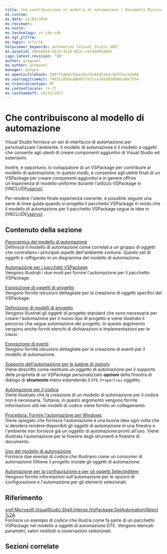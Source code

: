 ```yaml
---
title: Che contribuiscono al modello di automazione | Documenti Microsoft
ms.custom: 
ms.date: 11/04/2016
ms.reviewer: 
ms.suite: 
ms.technology: vs-ide-sdk
ms.tgt_pltfrm: 
ms.topic: article
helpviewer_keywords: automation [Visual Studio SDK]
ms.assetid: 44de482d-93c8-41a4-843c-cefda995a03e
caps.latest.revision: "18"
author: gregvanl
ms.author: gregvanl
manager: ghogen
ms.openlocfilehash: 5907f540e5f81e26b7d184352e3c38531ec5da66
ms.sourcegitcommit: f40311056ea0b4677efcca74a285dbb0ce0e7974
ms.translationtype: MT
ms.contentlocale: it-IT
ms.lasthandoff: 10/31/2017
---
```

# <a name="contributing-to-the-automation-model"></a>Che contribuiscono al modello di automazione
Visual Studio fornisce un set di interfacce di automazione per personalizzare l'ambiente. Il modello di automazione è il modello a oggetti che consente agli utenti di creare componenti aggiuntivi di Visual Studio ed estensioni.  
  
 Inoltre, è opportuno, lo sviluppatore di un VSPackage per contribuire al modello di automazione; In questo modo, è consentire agli utenti finali di un VSPackage per creare componenti aggiuntivi e in genere offrire un'esperienza di modello uniforme durante l'utilizzo VSPackage in [!INCLUDE[vsprvs](../../code-quality/includes/vsprvs_md.md)].  
  
 Per rendere l'utente finale esperienza coerente, è possibile seguire una serie di linee guida quando si progetta il pacchetto VSPackage in modo che il modello di automazione per il pacchetto VSPackage segue le idee in [!INCLUDE[vsprvs](../../code-quality/includes/vsprvs_md.md)].  
  
## <a name="in-this-section"></a>Contenuto della sezione  
 [Panoramica del modello di automazione](../../extensibility/internals/automation-model-overview.md)  
 Definisce il modello di automazione come correlati a un gruppo di oggetti che controllano i principali aspetti dell'ambiente comune. Questo set di oggetti è raffigurato in un diagramma del modello di automazione.  
  
 [Automazione per i pacchetti VSPackage](../../extensibility/internals/providing-automation-for-vspackages.md)  
 Vengono illustrati i due modi per fornire l'automazione per il pacchetto VSPackage.  
  
 [Esposizione di oggetti di progetto](../../extensibility/internals/exposing-project-objects.md)  
 Vengono fornite istruzioni dettagliate per la creazione di oggetti specifici del VSPackage.  
  
 [Definizione di modelli di progetto](../../extensibility/internals/project-modeling.md)  
 Vengono illustrati gli oggetti di progetto standard che sono necessarie per creare l'automazione per il nuovo tipo di progetto e viene illustrato il percorso che segue automazione del progetto. In questo argomento vengono anche forniti elenchi di dichiarazioni e implementazioni per le classi.  
  
 [Esposizione di eventi](../../extensibility/internals/exposing-events-in-the-visual-studio-sdk.md)  
 Vengono fornite istruzioni dettagliate per la creazione di eventi per il modello di automazione.  
  
 [Supporto dell'automazione per le pagine di opzioni](../../extensibility/internals/automation-support-for-options-pages.md)  
 Viene descritto come restituire un oggetto di automazione per il supporto delle proprietà di un VSPackage personalizzato **opzioni** della finestra di dialogo di **strumento** menu estendendo il `DTE.Properties` oggetto.  
  
 [Automazione per il codice](../../extensibility/internals/providing-automation-for-code.md)  
 Viene illustrato che la creazione di un modello di automazione per il codice non è necessaria. Tuttavia, in questo argomento vengono fornite informazioni utili nei modelli di codice viene fornito un collegamento.  
  
 [Procedura: Fornire l'automazione per Windows](../../extensibility/internals/how-to-provide-automation-for-windows.md)  
 Viene spiegato che fornisce l'automazione è una buona idea ogni volta che si desidera rendere disponibili gli oggetti di automazione in una finestra e l'ambiente non fornisce già un oggetto di automazione pronti all'uso. Viene illustrata l'automazione per le finestre degli strumenti e finestre di documento.  
  
 [Uso del modello di automazione](../../extensibility/internals/using-the-automation-model.md)  
 Fornisce due esempi di codice che illustrano come un consumer di automazione Ottiene il progetto iniziale gli oggetti di automazione.  
  
 [Automazione per la configurazione e per gli oggetti SelectedItem](../../extensibility/internals/automation-for-configuration-and-selecteditem-objects.md)  
 Vengono fornite informazioni sull'automazione per le opzioni di configurazione e l'automazione per gli elementi selezionati.  
  
## <a name="reference"></a>Riferimento  
 <xref:Microsoft.VisualStudio.Shell.Interop.IVsPackage.GetAutomationObject%2A>  
 Fornisce un esempio di codice che illustra come fa parte di un pacchetto VSPackage nel modello a oggetti di automazione DTE. Vengono elencati parametri, valori restituiti e osservazioni selezionati.  
  
## <a name="related-sections"></a>Sezioni correlate